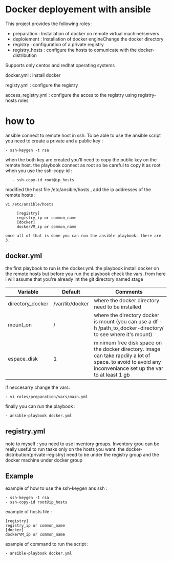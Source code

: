 Docker deployement with ansible
=================================

This project provides the following roles :

+ preparation : Installation of docker on remote virtual machine/servers
+ deploiement : Installation of docker engineChange the docker directory
+ registry : configuration of a private registry 
+ registry_hosts : configure the hosts to comunicate with the docker-distribution

Supports only centos and redhat operating systems

docker.yml : install docker

registy.yml : configure the registry

access_registry.yml : configure the acces to the registry using registry-hosts roles




how to
=========
ansible connect to remote host in ssh. To be able to use the ansible script you need to create a private and a public key :
       
    - ssh-keygen -t rsa 
 
when the both key are created you'll need to copy the public key on the remote host. the playbook connect as root so be careful to copy it as root when you use the ssh-copy-id :
 
       - ssh-copy-id root@ip_hosts

modified the host file /etc/ansible/hosts , add the ip addresses of the remote hosts :

    vi /etc/ansible/hosts

         [registry]
         registry_ip or common_name 
         [docker]
         dockerVM_ip or common_name
    
    once all of that is done you can run the ansible playbook. there are 3.
    
docker.yml 
----------

the first playbook to run is the docker.yml. the playbook install docker on the remote hosts but before you run the playbook check the vars. from here i will assume that you're already int the git directory named stage 
    
|  Variable | Default  |  Comments |  
|----------------------|----------------|-----------------------------------------------------------------|
| directory_docker | /var/lib/docker | where the docker directory need to be installed|
| mount_on  |    / |  where the directory docker is mount (you can use a df -h /path_to_docker-directory/ to see where it's mount)  |
| espace_disk |     1   |  minimum  free disk space on the docker directory. image can take rapdily a lot of space. to avoid to avoid any inconveniance set up the var to at least 1 gb  |

if neccesarry change the vars:

    - vi roles/preparation/vars/main.yml
    
finally you can run the playbook :
    
    - ansible-playbook docker.yml

registry.yml
-----------
    
   
    
    
    


    
    
note to myself : you need to use inventory groups. Inventory grou can be really useful to run tasks only on the hosts you want. the docker-distribution(private-registry) need to be under the registry group and the docker machine under docker group

Example 
----------------

 example of how to use the ssh-keygen ans ssh :

    - ssh-keygen -t rsa 
    - ssh-copy-id root@ip_hosts
    
 example of hosts file :
    
    [registry]
    registry_ip or common_name 
    [docker]
    dockerVM_ip or common_name 
    
 example of command to run the script :
 
    - ansible-playbook docker.yml
    

